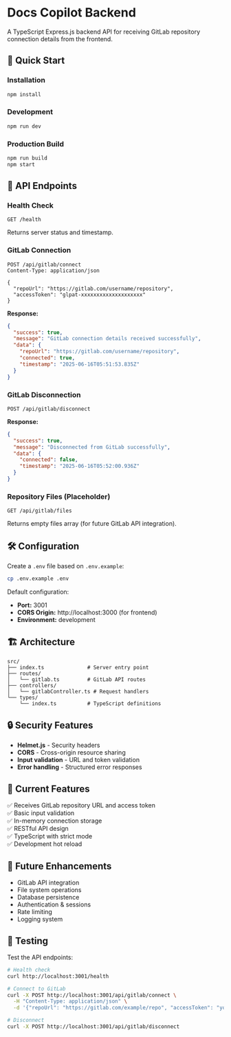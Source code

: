 # Docs Copilot Backend

A TypeScript Express.js backend API for receiving GitLab repository connection details from the frontend.

## 🚀 Quick Start

### Installation

```bash
npm install
```

### Development

```bash
npm run dev
```

### Production Build

```bash
npm run build
npm start
```

## 📡 API Endpoints

### Health Check

```
GET /health
```

Returns server status and timestamp.

### GitLab Connection

```
POST /api/gitlab/connect
Content-Type: application/json

{
  "repoUrl": "https://gitlab.com/username/repository",
  "accessToken": "glpat-xxxxxxxxxxxxxxxxxxxx"
}
```

**Response:**

```json
{
  "success": true,
  "message": "GitLab connection details received successfully",
  "data": {
    "repoUrl": "https://gitlab.com/username/repository",
    "connected": true,
    "timestamp": "2025-06-16T05:51:53.835Z"
  }
}
```

### GitLab Disconnection

```
POST /api/gitlab/disconnect
```

**Response:**

```json
{
  "success": true,
  "message": "Disconnected from GitLab successfully",
  "data": {
    "connected": false,
    "timestamp": "2025-06-16T05:52:00.936Z"
  }
}
```

### Repository Files (Placeholder)

```
GET /api/gitlab/files
```

Returns empty files array (for future GitLab API integration).

## 🛠 Configuration

Create a `.env` file based on `.env.example`:

```bash
cp .env.example .env
```

Default configuration:

- **Port:** 3001
- **CORS Origin:** http://localhost:3000 (for frontend)
- **Environment:** development

## 🏗 Architecture

```
src/
├── index.ts              # Server entry point
├── routes/
│   └── gitlab.ts         # GitLab API routes
├── controllers/
│   └── gitlabController.ts # Request handlers
└── types/
    └── index.ts          # TypeScript definitions
```

## 🔒 Security Features

- **Helmet.js** - Security headers
- **CORS** - Cross-origin resource sharing
- **Input validation** - URL and token validation
- **Error handling** - Structured error responses

## 📝 Current Features

✅ Receives GitLab repository URL and access token  
✅ Basic input validation  
✅ In-memory connection storage  
✅ RESTful API design  
✅ TypeScript with strict mode  
✅ Development hot reload

## 🔮 Future Enhancements

- GitLab API integration
- File system operations
- Database persistence
- Authentication & sessions
- Rate limiting
- Logging system

## 🧪 Testing

Test the API endpoints:

```bash
# Health check
curl http://localhost:3001/health

# Connect to GitLab
curl -X POST http://localhost:3001/api/gitlab/connect \
  -H "Content-Type: application/json" \
  -d '{"repoUrl": "https://gitlab.com/example/repo", "accessToken": "your-token"}'

# Disconnect
curl -X POST http://localhost:3001/api/gitlab/disconnect
```
